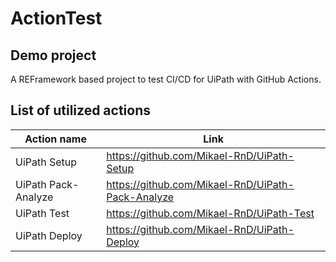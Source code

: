 # ActionTest
## Demo project
A REFramework based project to test CI/CD for UiPath with GitHub Actions.

## List of utilized actions
|Action name|Link|
|------|-------|
| UiPath Setup | https://github.com/Mikael-RnD/UiPath-Setup |
| UiPath Pack-Analyze | https://github.com/Mikael-RnD/UiPath-Pack-Analyze |
| UiPath Test | https://github.com/Mikael-RnD/UiPath-Test |
| UiPath Deploy | https://github.com/Mikael-RnD/UiPath-Deploy |
